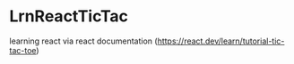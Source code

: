 # LrnReactTicTac
learning react via react documentation (https://react.dev/learn/tutorial-tic-tac-toe)
